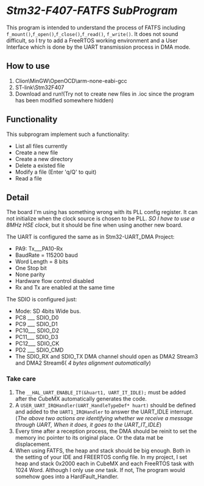 # *Stm32-F407-FATFS SubProgram*

This program is intended to understand the process of FATFS including `f_mount()`,`f_open()`,`f_close()`,`f_read()`,
`f_write()`. It does not sound difficult, so I try to add a FreeRTOS working environment and a User Interface which is
done by the UART transmission process in DMA mode.

## How to use
1. Clion\MinGW\OpenOCD\arm-none-eabi-gcc
2. ST-link\Stm32F407
3. Download and run!(Try not to create new files in .ioc since the program has been modified somewhere hidden)

## Functionality
This subprogram implement such a functionality:

- List all files currently 
- Create a new file 
- Create a new directory 
- Delete a existed file 
- Modify a file (Enter 'q/Q' to quit)
- Read a file


## Detail
The board I'm using has something wrong with its PLL config register. It can not initialize when the clock source is
chosen to be PLL. *SO I have to use a 8MHz HSE clock*, but it should be fine when using another new board.

The UART is configured the same as in Stm32-UART_DMA Project:
- PA9: Tx___PA10-Rx
- BaudRate = 115200 baud
- Word Length = 8 bits
- One Stop bit
- None parity
- Hardware flow control disabled
- Rx and Tx are enabled at the same time

The SDIO is configured just:
- Mode: SD 4bits Wide bus.
- PC8 ___ SDIO_D0
- PC9 ___ SDIO_D1
- PC10___ SDIO_D2
- PC11___ SDIO_D3
- PC12___ SDIO_CK
- PD2 ___ SDIO_CMD
- The SDIO_RX and SDIO_TX DMA channel should open as DMA2 Stream3 and DMA2 Stream6( *4 bytes alignment automatically*)

### Take care
1. The `__HAL_UART_ENABLE_IT(&huart1, UART_IT_IDLE);` must be added after the CubeMX automatically generates the code.
2. A `USER_UART_IRQHandler(UART_HandleTypeDef* huart)` should be defined and added to the `UART1_IRQHandler` to answer 
the UART_IDLE interrupt. (*The above two actions are identifying whether we receive a message through UART, When it does,
it goes to the UART_IT_IDLE*)
3. Every time after a reception process, the DMA should be reinit to set the memory inc pointer to its original place. Or the data mat be displacement.
4. When using FATFS, the heap and stack should be big enough. Both in the setting of your IDE and FREERTOS config file.
In my project, I set heap and stack 0x2000 each in CubeMX and each FreeRTOS task with 1024 Word. Although I only use *one*
task. If not, The program would somehow goes into a HardFault_Handler.
